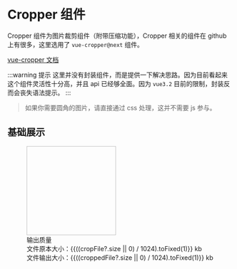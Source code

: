 <script setup lang="ts">
    import 'vue-cropper/dist/index.css'
    import { ref, computed, defineAsyncComponent, watch } from 'vue'
    import { inBrowser } from 'vitepress'
    import { ElSlider as Slider } from 'element-plus'

    const cropperRef = ref(null)
    const cropFile = ref({size: 0, dataURL: ''})
    const croppedFile = ref(null)
    const croppedFileURL = ref('')
    const imgQuality = ref(0.9)
    const Cropper = computed(()=>{
        if(inBrowser) {
            const vueCropper = defineAsyncComponent(() => import('vue-cropper/lib/vue-cropper.vue'))
            return vueCropper
        } else {
            return null
        }
    })
    watch(imgQuality, ()=>{
        getCropBlob()
    })

    getCropFile()

    function getCropFile() {
        if(!inBrowser) {
            return
        }
        const dataUrl = "https://ts1.cn.mm.bing.net/th/id/R-C.1cc9be82d3f852a2e09c6ea0fe8da0b9?rik=oA6jlJL1dhTArQ&riu=http%3a%2f%2fimg.crcz.com%2fallimg%2f202002%2f26%2f1582709499438278.jpg&ehk=RztWOBl7%2biproByAyjPcLgFxjL7Sh9%2fjzSQvL7HIFkw%3d&risl=&pid=ImgRaw&r=0&sres=1&sresct=1"
        let http = new XMLHttpRequest();
        http.open("GET", dataUrl, true);
        http.responseType = 'blob';
        http.onload = function(e){
            if(this.status === 200 || this.status === 0){
                let r = new FileReader();
                r.onload = function (e) {
                    cropFile.value.dataURL = e.target.result
                }
                cropFile.value.size = this.response.size
                r.readAsDataURL(this.response);
            }
        }
        http.send()
    }
    function realTime() {
        getCropBlob()
    }
    function getCropBlob() {
        cropperRef.value?.getCropBlob?.(data => {
            croppedFile.value = data
            croppedFileURL.value = URL.createObjectURL(data)
        })
    }
</script>
<style scoped lang="scss">
    .copper-container {
        display: flex;
        justify-content: space-around;
        align-items: center;
        .cropper {
            width: 200px;
            height: 200px;
        }
        .preview {
            width: 200px;
            height: 200px;
            img {
                width: 100%;
                height: 100%;
                object-fit: contain;
            }
        }
    }
</style>

# Cropper 组件

Cropper 组件为图片裁剪组件（附带压缩功能），Cropper 相关的组件在 github 上有很多，这里选用了 `vue-cropper@next` 组件。

[vue-cropper 文档](https://github.com/xyxiao001/vue-cropper)

:::warning 提示
这里并没有封装组件，而是提供一下解决思路。因为目前看起来这个组件灵活性十分高，并且 api 已经够全面。因为 `vue3.2` 目前的限制，封装反而会丧失语法提示。
:::

> 如果你需要圆角的图片，请直接通过 css 处理，这并不需要 js 参与。

## 基础展示

<div class="copper-container">
    <ClientOnly>
        <Cropper 
            class="cropper"
            ref="cropperRef"
            :img="cropFile.dataURL"
            :autoCrop="true"
            :outputSize="imgQuality"
            @realTime="realTime"
        ></Cropper>
        <div class="preview">
            <img :src="croppedFileURL">
        </div>
        <div>
            输出质量
            <Slider v-model="imgQuality" :min="0.1" :max="1" :step="0.1"></Slider>
                <div>文件原本大小：{{((cropFile?.size || 0) / 1024).toFixed(1)}} kb</div>
                <div>文件输出大小：{{((croppedFile?.size || 0) / 1024).toFixed(1)}} kb</div>
            </div>
    </ClientOnly>
</div>